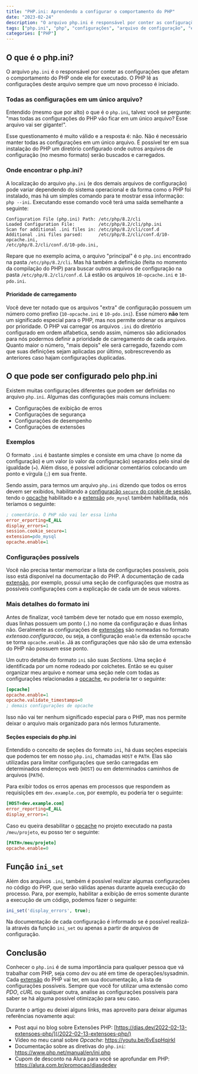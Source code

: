 ```yaml
---
title: "PHP.ini: Aprendendo a configurar o comportamento do PHP"
date: "2023-02-24"
description: "O arquivo php.ini é responsável por conter as configurações que afetam o comportamento do PHP. Aprenda sobre o que pode ser configurado no arquivo e onde encontrá-lo."
tags: ["php.ini", "php", "configurações", "arquivo de configuração", "extensões", "desempenho", "segurança", "erros", "pdo_mysql", "opcache"]
categories: ["PHP"]
---
```


## O que é o php.ini?

O arquivo `php.ini` é o responsável por conter as configurações que afetam o comportamento do PHP onde ele for executado. O PHP lê as configurações deste arquivo sempre que um novo processo é iniciado.

### Todas as configurações em um único arquivo?

Entendido (mesmo que por alto) o que é o `php.ini`, talvez você se pergunte: "mas todas as configurações do PHP vão ficar em um único arquivo? Esse arquivo vai ser gigante!".

Esse questionamento é muito válido e a resposta é: não. Não é necessário manter todas as configurações em um único arquivo. É possível ter em sua instalação do PHP um diretório configurado onde outros arquivos de configuração (no mesmo formato) serão buscados e carregados.

### Onde encontrar o php.ini?

A localização do arquivo `php.ini` (e dos demais arquivos de configuração) pode variar dependendo do sistema operacional e da forma como o PHP foi instalado, mas há um simples comando para te mostrar essa informação: `php --ini`. Executando esse comando você terá uma saída semelhante a seguinte:

    Configuration File (php.ini) Path: /etc/php/8.2/cli
    Loaded Configuration File:         /etc/php/8.2/cli/php.ini
    Scan for additional .ini files in: /etc/php/8.2/cli/conf.d
    Additional .ini files parsed:      /etc/php/8.2/cli/conf.d/10-opcache.ini,
    /etc/php/8.2/cli/conf.d/10-pdo.ini,

Repare que no exemplo acima, o arquivo "principal" é o `php.ini` encontrado na pasta `/etc/php/8.2/cli`. Mas há também a definição (feita no momento da compilação do PHP) para buscar outros arquivos de configuração na pasta `/etc/php/8.2/cli/conf.d`. Lá estão os arquivos `10-opcache.ini` e `10-pdo.ini`.

#### Prioridade de carregamento

Você deve ter notado que os arquivos "extra" de configuração possuem um número como prefixo (`10-opcache.ini` e `10-pdo.ini`). Esse número **não** tem um significado especial para o PHP, mas nos permite ordenar os arquivos por prioridade. O PHP vai carregar os arquivos `.ini` do diretório configurado em ordem alfabetica, sendo assim, números são adicionados para nós podermos definir a prioridade de carregamento de cada arquivo. Quanto maior o número, "mais depois" ele será carregado, fazendo com que suas definições sejam aplicadas por último, sobrescrevendo as anteriores caso hajam configurações duplicadas.

<ins class="adsbygoogle"
style="display:block; text-align:center;"
data-ad-layout="in-article"
data-ad-format="fluid"
data-ad-client="ca-pub-8918461095244552"
data-ad-slot="2366637560"></ins>
<script>
     (adsbygoogle = window.adsbygoogle || []).push({});
</script>

## O que pode ser configurado pelo php.ini

Existem muitas configurações diferentes que podem ser definidas no arquivo `php.ini`. Algumas das configurações mais comuns incluem:

- Configurações de exibição de erros
- Configurações de segurança
- Configurações de desempenho
- Configurações de extensões

### Exemplos

O formato `.ini` é bastante simples e consiste em uma chave (o nome da configuração) e um valor (o valor da configuração) separados pelo sinal de igualdade (`=`). Além disso, é possível adicionar comentários colocando um ponto e vírgula (`;`) em sua frente.

Sendo assim, para termos um arquivo `php.ini` dizendo que todos os erros devem ser exibidos, habilitando a [configuração `secure` do cookie de sessão](/2022-09-27-cookies-e-seguranca/), tendo o [opcache](https://youtu.be/6vEspHqjrkI) habilitado e a [extensão](/2022-02-13-extensoes-php/) `pdo_mysql` também habilitada, nós teríamos o seguinte:

```ini
; comentário. O PHP não vai ler essa linha
error_erporting=E_ALL
display_errors=1
session.cookie_secure=1
extension=pdo_mysql
opcache.enable=1
```

### Configurações possívels

Você não precisa tentar memorizar a lista de configurações possíveis, pois isso está disponível na documentação do PHP. A documentação de cada [extensão](/2022-02-13-extensoes-php/), por exemplo, possui uma seção de configurações que mostra as possíveis configurações com a explicação de cada um de seus valores.

### Mais detalhes do formato ini

Antes de finalizar, você também deve ter notado que em nosso exemplo, duas linhas possuem um ponto (`.`) no nome da configuração e duas linhas não. Geralmente as configurações de [extensões](/2022-02-13-extensoes-php/) são nomeadas no formato _extensao.configuracao_, ou seja, a configuração `enable` da extensão `opcache` se torna `opcache.enable`. Já as configurações que não são de uma extensão do PHP não possuem esse ponto.

Um outro detalhe do formato `ini` são suas _Sections_. Uma seção é identificada por um nome rodeado por colchetes. Então se eu quiser organizar meu arquivo e nomear uma seção nele com todas as configurações relacionadas a [opcache](https://youtu.be/6vEspHqjrkI), eu poderia ter o seguinte:

```ini
[opcache]
opcache.enable=1
opcache.validate_timestamps=0
; demais configurações de opcache
```

Isso não vai ter nenhum significado especial para o PHP, mas nos permite deixar o arquivo mais organizado para nós lermos futuramente.

#### Seções especiais do php.ini

Entendido o conceito de seções do formato `ini`, há duas seções especiais que podemos ter em nosso `php.ini`, chamadas `HOST` e `PATH`. Elas são utilizadas para limitar configurações que serão carregadas em determinados endereços web (`HOST`) ou em determinados caminhos de arquivos (`PATH`).

Para exibir todos os erros apenas em processos que respondem as requisições em `dev.example.com`, por exemplo, eu poderia ter o seguinte:

```ini
[HOST=dev.example.com]
error_reporting=E_ALL
display_errors=1
```

Caso eu queira desabilitar o [opcache](https://youtu.be/6vEspHqjrkI) no projeto executado na pasta `/meu/projeto`, eu posso ter o seguinte:

```ini
[PATH=/meu/projeto]
opcache.enable=0
```

## Função `ini_set`

Além dos arquivos `.ini`, também é possível realizar algumas configurações no código do PHP, que serão válidas apenas durante aquela execução do processo. Para, por exemplo, habilitar a exibição de erros somente durante a execução de um código, podemos fazer o seguinte:
```php
ini_set('display_errors', true);
```

Na documentação de cada configuração é informado se é possível realizá-la através da função `ini_set` ou apenas a partir de arquivos de configuração.

## Conclusão

Conhecer o `php.ini` é de suma importância para qualquer pessoa que vá trabalhar com PHP, seja como _dev_ ou até em time de operações/sysadmin. Cada [extensão](/2022-02-13-extensoes-php/) do PHP vai ter, em sua documentação, a lista de configurações possíveis. Sempre que você for utilizar uma extensão como _PDO_, _cURL_ ou qualquer outra, analise as configurações possíveis para saber se há alguma possível otimização para seu caso.

Durante o artigo eu deixei alguns links, mas aproveito para deixar algumas referências novamente aqui:

- Post aqui no blog sobre Extensões PHP: [https://dias.dev/2022-02-13-extensoes-php/](/2022-02-13-extensoes-php/)
- Vídeo no meu canal sobre _Opcache_: <https://youtu.be/6vEspHqjrkI>
- Documentação sobre as diretivas do `php.ini`: <https://www.php.net/manual/en/ini.php>
- Cupom de desconto na Alura para você se aprofundar em PHP: <https://alura.com.br/promocao/diasdedev>
